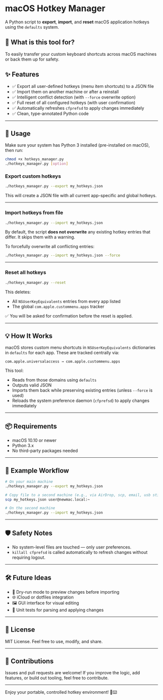 # macOS Hotkey Manager

A Python script to **export**, **import**, and **reset** macOS application hotkeys using the `defaults` system.

## 🎯 What is this tool for?

To easily transfer your custom keyboard shortcuts across macOS machines or back them up for safety.

## ✨ Features

- ✅ Export all user-defined hotkeys (menu item shortcuts) to a JSON file
- ✅ Import them on another machine or after a reinstall
- ✅ Intelligent conflict detection (with `--force` overwrite option)
- ✅ Full reset of all configured hotkeys (with user confirmation)
- ✅ Automatically refreshes `cfprefsd` to apply changes immediately
- ✅ Clean, type-annotated Python code

---

## 🚀 Usage

Make sure your system has Python 3 installed (pre-installed on macOS), then run:

```bash
chmod +x hotkeys_manager.py
./hotkeys_manager.py [option]
```

### Export custom hotkeys

```bash
./hotkeys_manager.py --export my_hotkeys.json
```

This will create a JSON file with all current app-specific and global hotkeys.

---

### Import hotkeys from file

```bash
./hotkeys_manager.py --import my_hotkeys.json
```

By default, the script **does not overwrite** any existing hotkey entries that differ. It skips them with a warning.

To forcefully overwrite all conflicting entries:

```bash
./hotkeys_manager.py --import my_hotkeys.json --force
```

---

### Reset all hotkeys

```bash
./hotkeys_manager.py --reset
```

This deletes:
- All `NSUserKeyEquivalents` entries from every app listed
- The global `com.apple.custommenu.apps` tracker

✅ You will be asked for confirmation before the reset is applied.

---

## 💡 How It Works

macOS stores custom menu shortcuts in `NSUserKeyEquivalents` dictionaries in `defaults` for each app. These are tracked centrally via:

```
com.apple.universalaccess → com.apple.custommenu.apps
```

This tool:
- Reads from those domains using `defaults`
- Outputs valid JSON
- Imports them back while preserving existing entries (unless `--force` is used)
- Reloads the system preference daemon (`cfprefsd`) to apply changes immediately

---

## 📦 Requirements

- macOS 10.10 or newer
- Python 3.x
- No third-party packages needed

---

## 📎 Example Workflow

```bash
# On your main machine
./hotkeys_manager.py --export my_hotkeys.json

# Copy file to a second machine (e.g., via AirDrop, scp, email, usb stick, Git, etc.)
scp my_hotkeys.json user@newmac.local:~

# On the second machine
./hotkeys_manager.py --import my_hotkeys.json
```

---

## 🛡️ Safety Notes

- No system-level files are touched — only user preferences.
- `killall cfprefsd` is called automatically to refresh changes without requiring logout.

---

## 🛠️ Future Ideas

- 🔄 Dry-run mode to preview changes before importing
- 🌐 iCloud or dotfiles integration
- 🖼 GUI interface for visual editing
- 🧪 Unit tests for parsing and applying changes

---

## 📃 License

MIT License. Feel free to use, modify, and share.

---

## 🤝 Contributions

Issues and pull requests are welcome! If you improve the logic, add features, or build out tooling, feel free to contribute.

---

Enjoy your portable, controlled hotkey environment! 🍎⌨️
